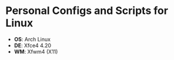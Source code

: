 # Personal Configs and Scripts for Linux
- **OS**: Arch Linux
- **DE**: Xfce4 4.20
- **WM**: Xfwm4 (X11)
